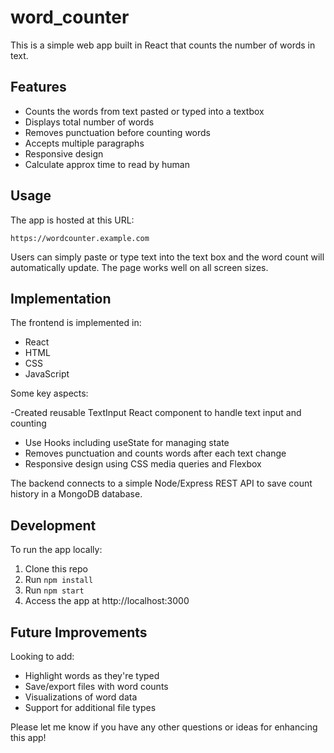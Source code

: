 # word_counter
This is a simple web app built in React that counts the number of words in text.

## Features

- Counts the words from text pasted or typed into a textbox 
- Displays total number of words
- Removes punctuation before counting words 
- Accepts multiple paragraphs 
- Responsive design
- Calculate approx time to read by human 

## Usage

The app is hosted at this URL:

```
https://wordcounter.example.com
```

Users can simply paste or type text into the text box and the word count will automatically update. The page works well on all screen sizes.

## Implementation 

The frontend is implemented in:

- React 
- HTML 
- CSS
- JavaScript

Some key aspects:

-Created reusable TextInput React component to handle text input and counting
- Use Hooks including useState for managing state
- Removes punctuation and counts words after each text change
- Responsive design using CSS media queries and Flexbox

The backend connects to a simple Node/Express REST API to save count history in a MongoDB database.

## Development

To run the app locally:

1. Clone this repo
2. Run `npm install`  
3. Run `npm start`
4. Access the app at http://localhost:3000

## Future Improvements

Looking to add:

- Highlight words as they're typed
- Save/export files with word counts  
- Visualizations of word data
- Support for additional file types

Please let me know if you have any other questions or ideas for enhancing this app!

